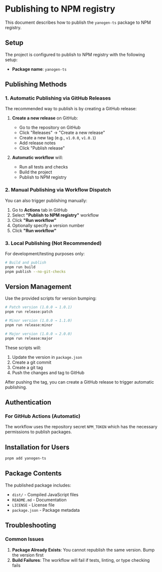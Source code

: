 # Publishing to NPM registry

This document describes how to publish the `yanogen-ts` package to NPM registry.

## Setup

The project is configured to publish to NPM registry with the following setup:

- **Package name**: `yanogen-ts`

## Publishing Methods

### 1. Automatic Publishing via GitHub Releases

The recommended way to publish is by creating a GitHub release:

1. **Create a new release** on GitHub:
   - Go to the repository on GitHub
   - Click "Releases" → "Create a new release"
   - Create a new tag (e.g., `v1.0.0`, `v1.0.1`)
   - Add release notes
   - Click "Publish release"

2. **Automatic workflow** will:
   - Run all tests and checks
   - Build the project
   - Publish to NPM registry

### 2. Manual Publishing via Workflow Dispatch

You can also trigger publishing manually:

1. Go to **Actions** tab in GitHub
2. Select **"Publish to NPM registry"** workflow
3. Click **"Run workflow"**
4. Optionally specify a version number
5. Click **"Run workflow"**

### 3. Local Publishing (Not Recommended)

For development/testing purposes only:

```bash
# Build and publish
pnpm run build
pnpm publish --no-git-checks
```

## Version Management

Use the provided scripts for version bumping:

```bash
# Patch version (1.0.0 → 1.0.1)
pnpm run release:patch

# Minor version (1.0.0 → 1.1.0)
pnpm run release:minor

# Major version (1.0.0 → 2.0.0)
pnpm run release:major
```

These scripts will:

1. Update the version in `package.json`
2. Create a git commit
3. Create a git tag
4. Push the changes and tag to GitHub

After pushing the tag, you can create a GitHub release to trigger automatic publishing.

## Authentication

### For GitHub Actions (Automatic)

The workflow uses the repository secret `NPM_TOKEN` which has the necessary permissions to publish packages.

## Installation for Users

```bash
pnpm add yanogen-ts
```

## Package Contents

The published package includes:

- `dist/` - Compiled JavaScript files
- `README.md` - Documentation
- `LICENSE` - License file
- `package.json` - Package metadata

## Troubleshooting

### Common Issues

1. **Package Already Exists**: You cannot republish the same version. Bump the version first
2. **Build Failures**: The workflow will fail if tests, linting, or type checking fails
